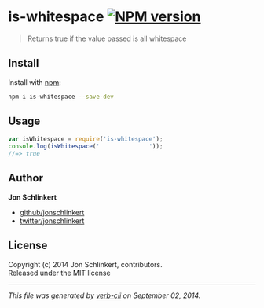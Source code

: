 # is-whitespace [![NPM version](https://badge.fury.io/js/is-whitespace.png)](http://badge.fury.io/js/is-whitespace)

> Returns true if the value passed is all whitespace

## Install
Install with [npm](npmjs.org):

```bash
npm i is-whitespace --save-dev
```

## Usage

```js
var isWhitespace = require('is-whitespace');
console.log(isWhitespace('              '));
//=> true
```

## Author

**Jon Schlinkert**
 
+ [github/jonschlinkert](https://github.com/jonschlinkert)
+ [twitter/jonschlinkert](http://twitter.com/jonschlinkert) 

## License
Copyright (c) 2014 Jon Schlinkert, contributors.  
Released under the MIT license

***

_This file was generated by [verb-cli](https://github.com/assemble/verb-cli) on September 02, 2014._